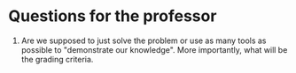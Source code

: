 # Questions for the professor

1. Are we supposed to just solve the problem or use as many tools as possible to "demonstrate our knowledge". More importantly, what will be the grading criteria.
